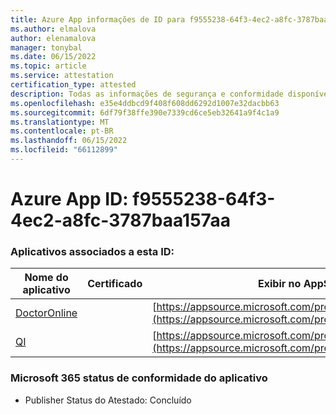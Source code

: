 ```yaml
---
title: Azure App informações de ID para f9555238-64f3-4ec2-a8fc-3787baa157aa
ms.author: elmalova
author: elenamalova
manager: tonybal
ms.date: 06/15/2022
ms.topic: article
ms.service: attestation
certification_type: attested
description: Todas as informações de segurança e conformidade disponíveis para f9555238-64f3-4ec2-a8fc-3787baa157aa.
ms.openlocfilehash: e35e4ddbcd9f408f608dd6292d1007e32dacbb63
ms.sourcegitcommit: 6df79f38ffe390e7339cd6ce5eb32641a9f4c1a9
ms.translationtype: MT
ms.contentlocale: pt-BR
ms.lasthandoff: 06/15/2022
ms.locfileid: "66112899"
---
```

# <a name="azure-app-id-f9555238-64f3-4ec2-a8fc-3787baa157aa"></a>Azure App ID: f9555238-64f3-4ec2-a8fc-3787baa157aa


### <a name="apps-associated-with-this-id"></a>Aplicativos associados a esta ID:
| **Nome do aplicativo** | **Certificado** | **Exibir no AppSource** |
|--------------|---------------|-----------------------|
| [DoctorOnline](../forward/WA200004082.md) |  | [https://appsource.microsoft.com/product/office/WA200004082](https://appsource.microsoft.com/product/office/WA200004082) |
| [QI](../forward/WA200004126.md) |  | [https://appsource.microsoft.com/product/office/WA200004126](https://appsource.microsoft.com/product/office/WA200004126) |

### <a name="microsoft-365-app-compliance-status"></a>Microsoft 365 status de conformidade do aplicativo
- Publisher Status do Atestado: Concluído
